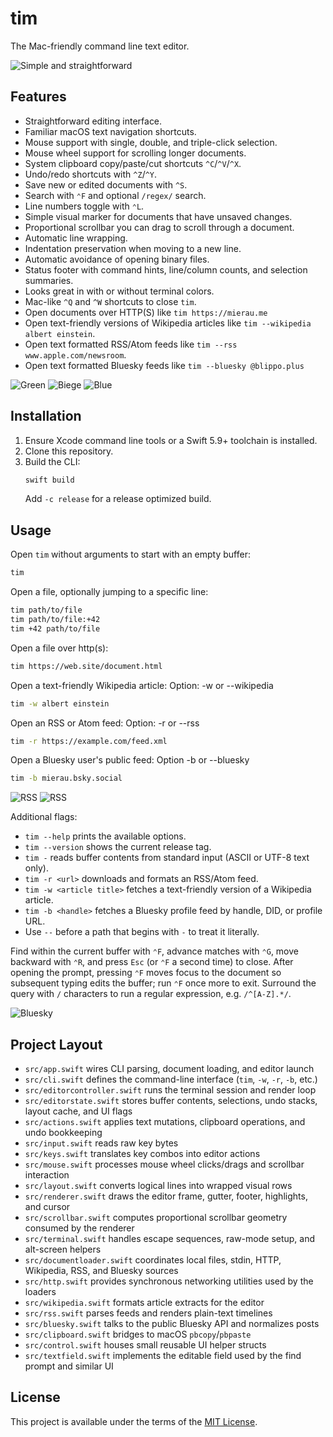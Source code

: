 # tim

The Mac-friendly command line text editor.

![Simple and straightforward](images/basics.gif)

## Features
- Straightforward editing interface.
- Familiar macOS text navigation shortcuts.
- Mouse support with single, double, and triple-click selection.
- Mouse wheel support for scrolling longer documents.
- System clipboard copy/paste/cut shortcuts `^C`/`^V`/`^X`.
- Undo/redo shortcuts with `^Z`/`^Y`.
- Save new or edited documents with `^S`.
- Search with `⌃F` and optional `/regex/` search.
- Line numbers toggle with `⌃L`.
- Simple visual marker for documents that have unsaved changes.
- Proportional scrollbar you can drag to scroll through a document.
- Automatic line wrapping.
- Indentation preservation when moving to a new line.
- Automatic avoidance of opening binary files.
- Status footer with command hints, line/column counts, and selection summaries.
- Looks great in with or without terminal colors.
- Mac-like `^Q` and `^W` shortcuts to close `tim`.
- Open documents over HTTP(S) like `tim https://mierau.me`
- Open text-friendly versions of Wikipedia articles like `tim --wikipedia albert einstein`.
- Open text formatted RSS/Atom feeds like `tim --rss www.apple.com/newsroom`.
- Open text formatted Bluesky feeds like `tim --bluesky @blippo.plus`

![Green](images/wikipedia-green.png) ![Biege](images/wikipedia-novel.png) ![Blue](images/wikipedia-ocean.png)

## Installation
1. Ensure Xcode command line tools or a Swift 5.9+ toolchain is installed.
2. Clone this repository.
3. Build the CLI:
   ```sh
   swift build
   ```
   Add `-c release` for a release optimized build.

## Usage
Open `tim` without arguments to start with an empty buffer:
```sh
tim
```

Open a file, optionally jumping to a specific line:
```sh
tim path/to/file
tim path/to/file:+42
tim +42 path/to/file
```

Open a file over http(s):
```sh
tim https://web.site/document.html
```

Open a text-friendly Wikipedia article:
Option: -w or --wikipedia
```sh
tim -w albert einstein
```

Open an RSS or Atom feed:
Option: -r or --rss
```sh
tim -r https://example.com/feed.xml
```

Open a Bluesky user's public feed:
Option -b or --bluesky
```sh
tim -b mierau.bsky.social
```

![RSS](images/rss.png) ![RSS](images/rss2.png)

Additional flags:
- `tim --help` prints the available options.
- `tim --version` shows the current release tag.
- `tim -` reads buffer contents from standard input (ASCII or UTF-8 text only).
- `tim -r <url>` downloads and formats an RSS/Atom feed.
- `tim -w <article title>` fetches a text-friendly version of a Wikipedia article.
- `tim -b <handle>` fetches a Bluesky profile feed by handle, DID, or profile URL.
- Use `--` before a path that begins with `-` to treat it literally.

Find within the current buffer with `⌃F`, advance matches with `⌃G`, move backward with `⌃R`, and press `Esc` (or `⌃F` a second time) to close. After opening the prompt, pressing `⌃F` moves focus to the document so subsequent typing edits the buffer; run `⌃F` once more to exit. Surround the query with `/` characters to run a regular expression, e.g. `/^[A-Z].*/`.

![Bluesky](images/bluesky.png)

## Project Layout
- `src/app.swift` wires CLI parsing, document loading, and editor launch
- `src/cli.swift` defines the command-line interface (`tim`, `-w`, `-r`, `-b`, etc.)
- `src/editorcontroller.swift` runs the terminal session and render loop
- `src/editorstate.swift` stores buffer contents, selections, undo stacks, layout cache, and UI flags
- `src/actions.swift` applies text mutations, clipboard operations, and undo bookkeeping
- `src/input.swift` reads raw key bytes
- `src/keys.swift` translates key combos into editor actions
- `src/mouse.swift` processes mouse wheel clicks/drags and scrollbar interaction
- `src/layout.swift` converts logical lines into wrapped visual rows
- `src/renderer.swift` draws the editor frame, gutter, footer, highlights, and cursor
- `src/scrollbar.swift` computes proportional scrollbar geometry consumed by the renderer
- `src/terminal.swift` handles escape sequences, raw-mode setup, and alt-screen helpers
- `src/documentloader.swift` coordinates local files, stdin, HTTP, Wikipedia, RSS, and Bluesky sources
- `src/http.swift` provides synchronous networking utilities used by the loaders
- `src/wikipedia.swift` formats article extracts for the editor
- `src/rss.swift` parses feeds and renders plain-text timelines
- `src/bluesky.swift` talks to the public Bluesky API and normalizes posts
- `src/clipboard.swift` bridges to macOS `pbcopy`/`pbpaste`
- `src/control.swift` houses small reusable UI helper structs
- `src/textfield.swift` implements the editable field used by the find prompt and similar UI

## License
This project is available under the terms of the [MIT License](LICENSE).
